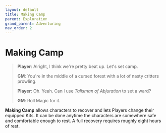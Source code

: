 ```yaml
---
layout: default
title: Making Camp
parent: Exploration
grand_parent: Adventuring
nav_order: 2
---
```


# Making Camp

> **Player**: Alright, I think we're pretty beat up. Let's set camp.
>
> **GM**: You're in the middle of a cursed forest with a lot of nasty critters prowling.
>
> **Player**: Oh. Yeah. Can I use _Talisman of Abjuration_ to set a ward?
>
> **GM**: Roll Magic for it.

**Making Camp** allows characters to recover and lets Players change their equipped Kits. It can be done anytime the characters are somewhere safe and comfortable enough to rest. A full recovery requires roughly eight hours of rest.

